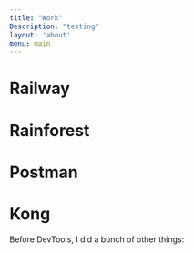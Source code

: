 ```yaml
---
title: "Work"
Description: "testing"
layout: 'about'
menu: main
---
```


# Railway
# Rainforest
# Postman
# Kong

Before DevTools, I did a bunch of other things:


